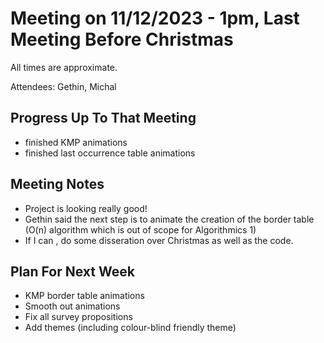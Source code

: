 # Meeting on 11/12/2023 - 1pm, Last Meeting Before Christmas
All times are approximate.

Attendees: Gethin, Michal

## Progress Up To That Meeting

* finished KMP animations
* finished last occurrence table animations

## Meeting Notes

* Project is looking really good!
* Gethin said the next step is to animate the creation of the border table (O(n) algorithm which is out of scope for Algorithmics 1)
* If I can , do some disseration over Christmas as well as the code.


## Plan For Next Week
* KMP border table animations
* Smooth out animations
* Fix all survey propositions
* Add themes (including colour-blind friendly theme)